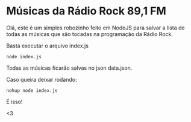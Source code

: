 # Músicas da Rádio Rock 89,1 FM

Olá, este é um simples robozinho feito em NodeJS para salvar a lista de todas as músicas que são tocadas na programação da Rádio Rock.

Basta executar o arquivo index.js

```
node index.js
```

Todas as músicas ficarão salvas no json data.json.

Caso queira deixar rodando:

```
nohup node index.js
```

É isso!

<3
